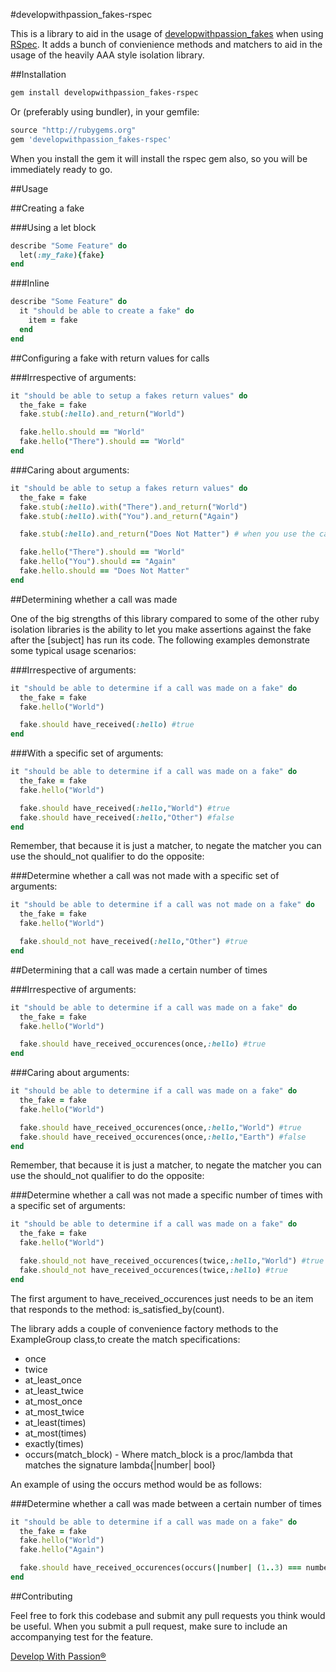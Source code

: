 #developwithpassion_fakes-rspec

This is a library to aid in the usage of [developwithpassion_fakes](http://github.com/developwithpassion/developwithpassion_fakes) when using [RSpec](https://github.com/rspec/rspec). It adds a bunch of convienience methods and matchers to aid in the usage of the heavily AAA style isolation library.

##Installation
```bash
gem install developwithpassion_fakes-rspec
```
Or (preferably using bundler), in your gemfile:

```ruby
source "http://rubygems.org"
gem 'developwithpassion_fakes-rspec'
```

When you install the gem it will install the rspec gem also, so you will be immediately ready to go.

##Usage

##Creating a fake

###Using a let block
```ruby
describe "Some Feature" do
  let(:my_fake){fake}
end
```

###Inline
```ruby
describe "Some Feature" do
  it "should be able to create a fake" do
    item = fake
  end
end
```
##Configuring a fake with return values for calls

###Irrespective of arguments:
```ruby
it "should be able to setup a fakes return values" do
  the_fake = fake
  fake.stub(:hello).and_return("World")

  fake.hello.should == "World"
  fake.hello("There").should == "World"
end
```

###Caring about arguments:
```ruby
it "should be able to setup a fakes return values" do
  the_fake = fake
  fake.stub(:hello).with("There").and_return("World")
  fake.stub(:hello).with("You").and_return("Again")

  fake.stub(:hello).and_return("Does Not Matter") # when you use the catch_all, make sure that it is the last step used for a particular method (as above)

  fake.hello("There").should == "World"
  fake.hello("You").should == "Again"
  fake.hello.should == "Does Not Matter"
end
```

##Determining whether a call was made

One of the big strengths of this library compared to some of the other ruby isolation libraries is the ability to let you make assertions against the fake after the [subject] has run its code. The following examples demonstrate some typical usage scenarios:

###Irrespective of arguments:
```ruby
it "should be able to determine if a call was made on a fake" do
  the_fake = fake
  fake.hello("World")

  fake.should have_received(:hello) #true
end
```
###With a specific set of arguments:
```ruby
it "should be able to determine if a call was made on a fake" do
  the_fake = fake
  fake.hello("World")

  fake.should have_received(:hello,"World") #true
  fake.should have_received(:hello,"Other") #false
end
```
Remember, that because it is just a matcher, to negate the matcher you can use the should_not qualifier to do the opposite:

###Determine whether a call was not made with a specific set of arguments:
```ruby
it "should be able to determine if a call was not made on a fake" do
  the_fake = fake
  fake.hello("World")

  fake.should_not have_received(:hello,"Other") #true
end
```

##Determining that a call was made a certain number of times

###Irrespective of arguments:
```ruby
it "should be able to determine if a call was made on a fake" do
  the_fake = fake
  fake.hello("World")

  fake.should have_received_occurences(once,:hello) #true
end
```

###Caring about arguments:
```ruby
it "should be able to determine if a call was made on a fake" do
  the_fake = fake
  fake.hello("World")

  fake.should have_received_occurences(once,:hello,"World") #true
  fake.should have_received_occurences(once,:hello,"Earth") #false
end
```

Remember, that because it is just a matcher, to negate the matcher you can use the should_not qualifier to do the opposite:

###Determine whether a call was not made a specific number of times with a specific set of arguments:
```ruby
it "should be able to determine if a call was made on a fake" do
  the_fake = fake
  fake.hello("World")

  fake.should_not have_received_occurences(twice,:hello,"World") #true
  fake.should_not have_received_occurences(twice,:hello) #true
end
```

The first argument to have_received_occurences just needs to be an item that responds to the method: is_satisfied_by(count).

The library adds a couple of convenience factory methods to the ExampleGroup class,to create the match specifications:

* once
* twice
* at_least_once
* at_least_twice
* at_most_once
* at_most_twice
* at_least(times)
* at_most(times)
* exactly(times)
* occurs(match_block) - Where match_block is a proc/lambda that matches the signature lambda{|number| bool}

An example of using the occurs method would be as follows:

###Determine whether a call was made between a certain number of times
```ruby
it "should be able to determine if a call was made on a fake" do
  the_fake = fake
  fake.hello("World")
  fake.hello("Again")

  fake.should have_received_occurences(occurs(|number| (1..3) === number),:hello) #true
end
```

##Contributing

Feel free to fork this codebase and submit any pull requests you think would be useful. When you submit a pull request, make sure to include an accompanying test for the feature.


[Develop With Passion®](http://www.developwithpassion.com)
